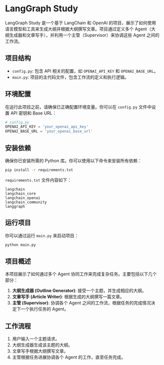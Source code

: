 # LangGraph Study

LangGraph Study 是一个基于 LangChain 和 OpenAI 的项目，展示了如何使用语言模型和工具来生成大纲并根据大纲撰写文章。项目通过定义多个 Agent（大纲生成器和文章写手），并利用一个主管（Supervisor）来协调这些 Agent 之间的工作流。

## 项目结构

- `config.py`: 包含 API 相关的配置，如 `OPENAI_API_KEY` 和 `OPENAI_BASE_URL`。
- `main.py`: 项目的主代码文件，包含工作流的定义和执行逻辑。

## 环境配置

在运行此项目之前，请确保已正确配置环境变量。你可以在 `config.py` 文件中设置 API 密钥和 Base URL：

```python
# config.py
OPENAI_API_KEY = 'your_openai_api_key'
OPENAI_BASE_URL = 'your_openai_base_url'
```

## 安装依赖

确保你已安装所需的 Python 库。你可以使用以下命令来安装所有依赖：

```bash
pip install -r requirements.txt
```

`requirements.txt` 文件内容如下：

```text
langchain
langchain_core
langchain_openai
langchain_community
langgraph
```

## 运行项目

你可以通过运行 `main.py` 来启动项目：

```bash
python main.py
```

## 项目概述

本项目展示了如何通过多个 Agent 协同工作来完成复杂任务。主要包括以下几个部分：

1. **大纲生成器 (Outline Generator)**: 接受一个主题，并生成相应的大纲。
2. **文章写手 (Article Writer)**: 根据生成的大纲撰写一篇文章。
3. **主管 (Supervisor)**: 协调各个 Agent 之间的工作流，根据任务的完成情况决定下一个执行任务的 Agent。

## 工作流程

1. 用户输入一个主题请求。
2. 大纲生成器生成该主题的大纲。
3. 文章写手根据大纲撰写文章。
4. 主管根据任务进展协调各个 Agent 的工作，直至任务完成。
